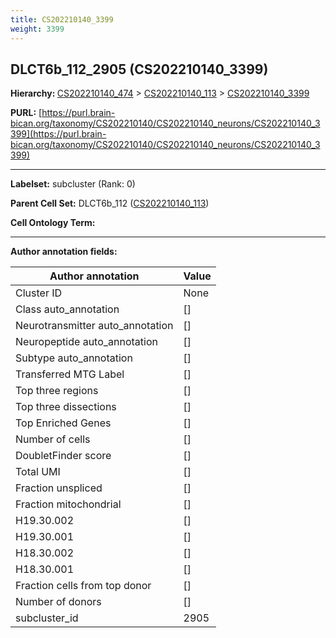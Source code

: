 ```yaml
---
title: CS202210140_3399
weight: 3399
---
```

## DLCT6b_112_2905 (CS202210140_3399)
<b>Hierarchy: </b>
[CS202210140_474](../CS202210140_474) >
[CS202210140_113](../CS202210140_113) >
[CS202210140_3399](../CS202210140_3399)

**PURL:** [https://purl.brain-bican.org/taxonomy/CS202210140/CS202210140_neurons/CS202210140_3399](https://purl.brain-bican.org/taxonomy/CS202210140/CS202210140_neurons/CS202210140_3399)

---


**Labelset:** subcluster (Rank: 0)

**Parent Cell Set:** DLCT6b_112 ([CS202210140_113](../CS202210140_113))



**Cell Ontology Term:** 

[MARKER GENES.]: #


---

[TRANSFERRED ANNOTATIONS.]: #


[AUTHOR ANNOTATION FIELDS.]: #


**Author annotation fields:**

| Author annotation | Value |
|-------------------|-------|
|Cluster ID|None|
|Class auto_annotation|[]|
|Neurotransmitter auto_annotation|[]|
|Neuropeptide auto_annotation|[]|
|Subtype auto_annotation|[]|
|Transferred MTG Label|[]|
|Top three regions|[]|
|Top three dissections|[]|
|Top Enriched Genes|[]|
|Number of cells|[]|
|DoubletFinder score|[]|
|Total UMI|[]|
|Fraction unspliced|[]|
|Fraction mitochondrial|[]|
|H19.30.002|[]|
|H19.30.001|[]|
|H18.30.002|[]|
|H18.30.001|[]|
|Fraction cells from top donor|[]|
|Number of donors|[]|
|subcluster_id|2905|
